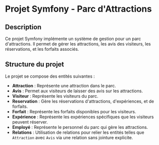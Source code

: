 # Projet Symfony - Parc d'Attractions

## Description
Ce projet Symfony implémente un système de gestion pour un parc d'attractions. 
Il permet de gérer les attractions, les avis des visiteurs, les réservations, et les forfaits associés.

## Structure du projet
Le projet se compose des entités suivantes :
- **Attraction** : Représente une attraction dans le parc.
- **Avis** : Permet aux visiteurs de laisser des avis sur les attractions.
- **Visiteur** : Représente les visiteurs du parc.
- **Reservation** : Gère les réservations d'attractions, d'expériences, et de forfaits.
- **Forfait** : Représente les forfaits disponibles pour les visiteurs.
- **Expérience** : Représente les expériences spécifiques que les visiteurs peuvent réserver.
- **Employé** : Représente le personnel du parc qui gère les attractions.
- **Relations** : Utilisation de relations pour relier les entités telles que `Attraction` avec `Avis` via une relation sans jointure explicite.
